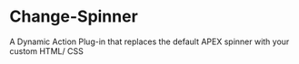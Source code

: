 # Change-Spinner
A Dynamic Action Plug-in that replaces the default APEX spinner with your custom HTML/ CSS
